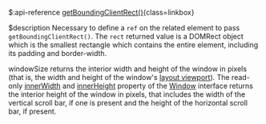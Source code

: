 $:api-reference
[getBoundingClientRect()](https://developer.mozilla.org/en-US/docs/Web/API/Element/getBoundingClientRect){class=linkbox}

$description
Necessary to define a `ref` on the related element to pass `getBoundingClientRect()`.
The `rect` returned value is a DOMRect object which is the smallest rectangle which contains the entire element, including its padding and border-width.

windowSize returns the interior width and height of the window in pixels (that is, the width and height of the window's [layout viewport](https://developer.mozilla.org/en-US/docs/Glossary/Layout_viewport)).
The read-only [innerWidth](https://developer.mozilla.org/en-US/docs/Web/API/Window/innerWidth) and [innerHeight](https://developer.mozilla.org/en-US/docs/Web/API/Window/innerHeight) property of the [Window](https://developer.mozilla.org/en-US/docs/Web/API/Window) interface returns the interior height of the window in pixels, that includes the width of the vertical scroll bar, if one is present and the height of the horizontal scroll bar, if present.